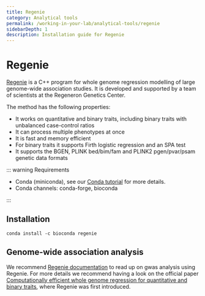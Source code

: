 ```yaml
---
title: Regenie
category: Analytical tools
permalink: /working-in-your-lab/analytical-tools/regenie
sidebarDepth: 1
description: Installation guide for Regenie
---
```


# Regenie

[Regenie](https://github.com/rgcgithub/regenie) is a C++ program for
whole genome regression modelling of large genome-wide association studies.
It is developed and supported by a team of scientists at the Regeneron Genetics Center.

The method has the following properties:

- It works on quantitative and binary traits, including binary traits with unbalanced case-control ratios
- It can process multiple phenotypes at once
- It is fast and memory efficient
- For binary traits it supports Firth logistic regression and an SPA test
- It supports the BGEN, PLINK bed/bim/fam and PLINK2 pgen/pvar/psam genetic data formats

::: warning Requirements

- Conda (miniconda), see our [Conda tutorial](conda) for more details.
- Conda channels: conda-forge, bioconda

:::

## Installation

```
conda install -c bioconda regenie
```

## Genome-wide association analysis

We recommend [Regenie documentation](https://rgcgithub.github.io/regenie/options/) to read up on gwas analysis
using Regenie. For more details we recommend having a look on the official paper
[Computationally efficient whole genome regression for quantitative and binary traits](https://www.biorxiv.org/content/10.1101/2020.06.19.162354v2.abstract),
where Regenie was first introduced.
